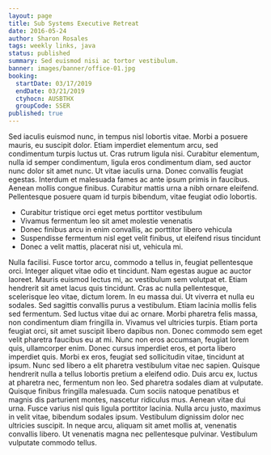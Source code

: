 ```yaml
---
layout: page
title: Sub Systems Executive Retreat
date: 2016-05-24
author: Sharon Rosales
tags: weekly links, java
status: published
summary: Sed euismod nisi ac tortor vestibulum.
banner: images/banner/office-01.jpg
booking:
  startDate: 03/17/2019
  endDate: 03/21/2019
  ctyhocn: AUSBTHX
  groupCode: SSER
published: true
---
```

Sed iaculis euismod nunc, in tempus nisl lobortis vitae. Morbi a posuere mauris, eu suscipit dolor. Etiam imperdiet elementum arcu, sed condimentum turpis luctus ut. Cras rutrum ligula nisi. Curabitur elementum, nulla id semper condimentum, ligula eros condimentum diam, sed auctor nunc dolor sit amet nunc. Ut vitae iaculis urna. Donec convallis feugiat egestas. Interdum et malesuada fames ac ante ipsum primis in faucibus. Aenean mollis congue finibus. Curabitur mattis urna a nibh ornare eleifend. Pellentesque posuere quam id turpis bibendum, vitae feugiat odio lobortis.

* Curabitur tristique orci eget metus porttitor vestibulum
* Vivamus fermentum leo sit amet molestie venenatis
* Donec finibus arcu in enim convallis, ac porttitor libero vehicula
* Suspendisse fermentum nisl eget velit finibus, ut eleifend risus tincidunt
* Donec a velit mattis, placerat nisi ut, vehicula mi.

Nulla facilisi. Fusce tortor arcu, commodo a tellus in, feugiat pellentesque orci. Integer aliquet vitae odio et tincidunt. Nam egestas augue ac auctor laoreet. Mauris euismod lectus mi, ac vestibulum sem volutpat et. Etiam hendrerit sit amet lacus quis tincidunt. Cras ac nulla pellentesque, scelerisque leo vitae, dictum lorem. In eu massa dui. Ut viverra et nulla eu sodales. Sed sagittis convallis purus a vestibulum. Etiam lacinia mollis felis sed fermentum. Sed luctus vitae dui ac ornare. Morbi pharetra felis massa, non condimentum diam fringilla in. Vivamus vel ultricies turpis. Etiam porta feugiat orci, sit amet suscipit libero dapibus non. Donec commodo sem eget velit pharetra faucibus eu at mi.
Nunc non eros accumsan, feugiat lorem quis, ullamcorper enim. Donec cursus imperdiet eros, et porta libero imperdiet quis. Morbi ex eros, feugiat sed sollicitudin vitae, tincidunt at ipsum. Nunc sed libero a elit pharetra vestibulum vitae nec sapien. Quisque hendrerit nulla a tellus lobortis pretium a eleifend odio. Duis arcu ex, luctus at pharetra nec, fermentum non leo. Sed pharetra sodales diam at vulputate. Quisque finibus fringilla malesuada. Cum sociis natoque penatibus et magnis dis parturient montes, nascetur ridiculus mus. Aenean vitae dui urna. Fusce varius nisl quis ligula porttitor lacinia. Nulla arcu justo, maximus in velit vitae, bibendum sodales ipsum. Vestibulum dignissim dolor nec ultricies suscipit. In neque arcu, aliquam sit amet mollis at, venenatis convallis libero. Ut venenatis magna nec pellentesque pulvinar. Vestibulum vulputate commodo tellus.
